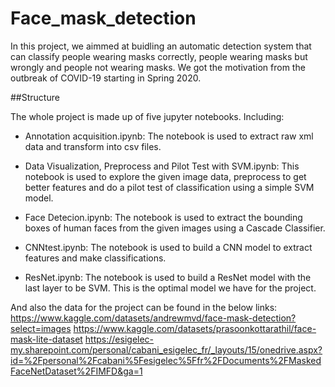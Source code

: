# Face_mask_detection

In this project, we aimmed at buidling an automatic detection system that can classify people wearing masks correctly, people wearing masks but wrongly and people not wearing masks. We got the motivation from the outbreak of COVID-19 starting in Spring 2020. 

##Structure

The whole project is made up of five jupyter notebooks. Including:

* Annotation acquisition.ipynb: The notebook is used to extract raw xml data and transform into csv files.

* Data Visualization, Preprocess and Pilot Test with SVM.ipynb: This notebook is used to explore the given image data, preprocess to get better features and do a pilot test of classification using a simple SVM model.

* Face Detecion.ipynb: The notebook is used to extract the bounding boxes of human faces from the given images using a Cascade Classifier.

* CNNtest.ipynb: The notebook is used to build a CNN model to extract features and make classifications.

* ResNet.ipynb: The notebook is used to build a ResNet model with the last layer to be SVM. This is the optimal model we have for the project.

And also the data for the project can be found in the below links:
https://www.kaggle.com/datasets/andrewmvd/face-mask-detection?select=images
https://www.kaggle.com/datasets/prasoonkottarathil/face-mask-lite-dataset
https://esigelec-my.sharepoint.com/personal/cabani_esigelec_fr/_layouts/15/onedrive.aspx?id=%2Fpersonal%2Fcabani%5Fesigelec%5Ffr%2FDocuments%2FMaskedFaceNetDataset%2FIMFD&ga=1
